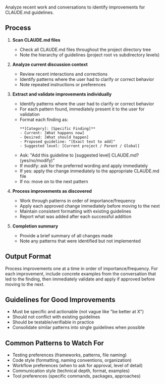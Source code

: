 Analyze recent work and conversations to identify improvements for CLAUDE.md guidelines.

## Process

1. **Scan CLAUDE.md files**
   - Check all CLAUDE.md files throughout the project directory tree
   - Note the hierarchy of guidelines (project root vs subdirectory levels)

2. **Analyze current discussion context**
   - Review recent interactions and corrections
   - Identify patterns where the user had to clarify or correct behavior
   - Note repeated instructions or preferences

3. **Extract and validate improvements individually**
   - Identify patterns where the user had to clarify or correct behavior
   - For each pattern found, immediately present it to the user for validation
   - Format each finding as:
     ```
     **[Category]: [Specific Finding]**
     - Current: [What happens now]
     - Desired: [What should happen]  
     - Proposed guideline: "[Exact text to add]"
     - Suggested level: [Current project / Parent / Global]
     ```
   - Ask: "Add this guideline to [suggested level] CLAUDE.md? (yes/no/modify)"
   - If modify: ask for the preferred wording and apply immediately
   - If yes: apply the change immediately to the appropriate CLAUDE.md file
   - If no: move on to the next pattern

4. **Process improvements as discovered**
   - Work through patterns in order of importance/frequency
   - Apply each approved change immediately before moving to the next
   - Maintain consistent formatting with existing guidelines
   - Report what was added after each successful addition

5. **Completion summary**
   - Provide a brief summary of all changes made
   - Note any patterns that were identified but not implemented

## Output Format

Process improvements one at a time in order of importance/frequency. For each improvement, include concrete examples from the conversation that led to the finding, then immediately validate and apply if approved before moving to the next.

## Guidelines for Good Improvements

- Must be specific and actionable (not vague like "be better at X")
- Should not conflict with existing guidelines
- Should be testable/verifiable in practice
- Consolidate similar patterns into single guidelines when possible

## Common Patterns to Watch For

- Testing preferences (frameworks, patterns, file naming)
- Code style (formatting, naming conventions, organization)
- Workflow preferences (when to ask for approval, level of detail)
- Communication style (technical depth, format, examples)
- Tool preferences (specific commands, packages, approaches)